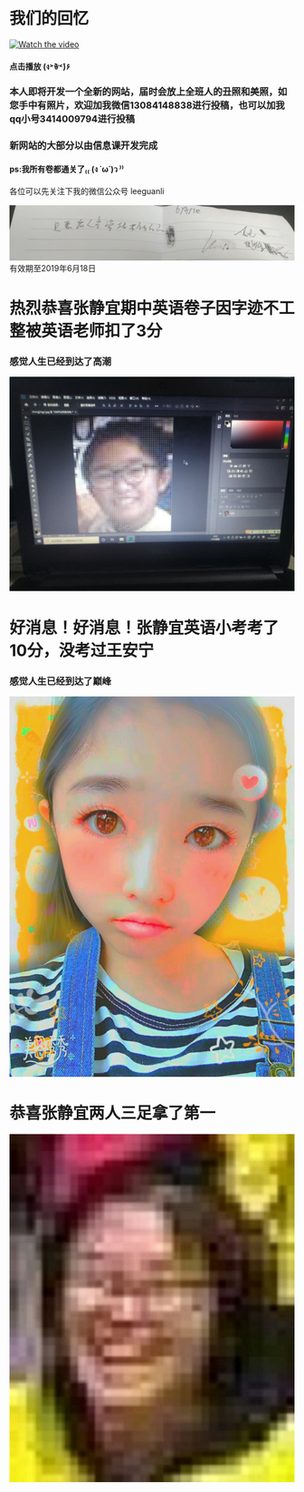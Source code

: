 # 我们的回忆
[![ Watch the video](https://raw.github.com/GabLeRoux/WebMole/master/ressources/WebMole_Youtube_Video.png)](1.mp4)
#### 点击播放 (ง˃̀ꄃ˂́)۶

### 本人即将开发一个全新的网站，届时会放上全班人的丑照和美照，如您手中有照片，欢迎加我微信13084148838进行投稿，也可以加我qq小号3414009794进行投稿
### 新网站的大部分以由信息课开发完成
####    ps:我所有卷都通关了₍₍ (ง ˙ω˙)ว ⁾⁾
各位可以先关注下我的微信公众号 leeguanli

![image](IMG_20190516_181704.jpg)
有效期至2019年6月18日

# 热烈恭喜张静宜期中英语卷子因字迹不工整被英语老师扣了3分
### 感觉人生已经到达了高潮

![image](3c0614f7450569e5.jpg)
# 好消息！好消息！张静宜英语小考考了10分，没考过王安宁
### 感觉人生已经到达了巅峰

![image](IMG_20190518_184904.jpg)
# 恭喜张静宜两人三足拿了第一

![image](ce50127af9fbdbf467cfbd2a545a0e0.jpg)
